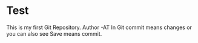 # Test
This is my first Git Repository.
Author -AT 
In Git commit means changes or you can also see Save means commit. 

